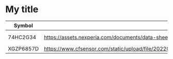 # My title

Symbol | Datasheet | Footprint
---|---|---
74HC2G34 | https://assets.nexperia.com/documents/data-sheet/74HC_HCT2G34.pdf | Package_TO_SOT_SMD:SOT-363_SC-70-6
XGZP6857D | https://www.cfsensor.com/static/upload/file/20220412/XGZP6857D%20Pressure%20Sensor%20Module%20V2.4.pdf | winterbloom:XGZP6857D
